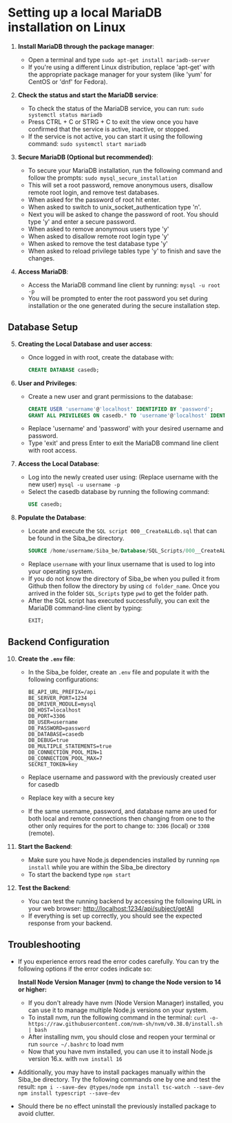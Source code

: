 # Setting up a local MariaDB installation on Linux

1. **Install MariaDB through the package manager**:
   - Open a terminal and type
   ``` sudo apt-get install mariadb-server ```
   - If you're using a different Linux distribution, replace 'apt-get' with the appropriate package manager for your system (like 'yum' for CentOS or 'dnf' for Fedora).

2. **Check the status and start the MariaDB service**:
   - To check the status of the MariaDB service, you can run:
    ``` sudo systemctl status mariadb ```
    - Press CTRL + C or STRG + C to exit the view once you have confirmed that the service is active, inactive, or stopped.
    - If the service is not active, you can start it using the following command:
    ` sudo systemctl start mariadb `

3. **Secure MariaDB (Optional but recommended)**:
   - To secure your MariaDB installation, run the following command and follow the prompts:
    ``` sudo mysql_secure_installation ```
   - This will set a root password, remove anonymous users, disallow remote root login, and remove test databases.
   - When asked for the password of root hit enter.
   - When asked to switch to unix_socket_authentication type 'n'.
   - Next you will be asked to change the password of root. You should type 'y' and enter a secure password.
   - When asked to remove anonymous users type 'y'
   - When asked to disallow remote root login type 'y'
   - When asked to remove the test database type 'y'
   - When asked to reload privilege tables type 'y' to finish and save the changes.

4. **Access MariaDB**:
   - Access the MariaDB command line client by running:
    `mysql -u root -p`
   - You will be prompted to enter the root password you set during installation or the one generated during the secure installation step.

## Database Setup

5. **Creating the Local Database and user access**:
   - Once logged in with root, create the database with:
     ```sql
     CREATE DATABASE casedb;
     ```

6. **User and Privileges**:
   - Create a new user and grant permissions to the database:
     ```sql
     CREATE USER 'username'@'localhost' IDENTIFIED BY 'password';
     GRANT ALL PRIVILEGES ON casedb.* TO 'username'@'localhost' IDENTIFIED BY 'password';
     ```
   - Replace 'username' and 'password' with your desired username and password.
   - Type 'exit' and press Enter to exit the MariaDB command line client with root access.

7. **Access the Local Database**:
   - Log into the newly created user using: (Replace username with the new user)
    `mysql -u username -p`
   - Select the casedb database by running the following command:
     ```sql
     USE casedb;
     ```

8. **Populate the Database**:
   - Locate and execute the `SQL script 000__CreateALLdb.sql` that can be found in the Siba_be directory.
     ```sql
     SOURCE /home/username/Siba_be/Database/SQL_Scripts/000__CreateALLdb.sql;
     ```
   - Replace `username` with your linux username that is used to log into your operating system.
   - If you do not know the directory of Siba_be when you pulled it from Github then follow the directory by using `cd folder_name`. Once you arrived in the folder `SQL_Scripts` type `pwd` to get the folder path.
   - After the SQL script has executed successfully, you can exit the MariaDB command-line client by typing:
     ```sql
     EXIT;
     ```

## Backend Configuration

10. **Create the `.env` file**:
    - In the Siba_be folder, create an `.env` file and populate it with the following configurations:

         ```
         BE_API_URL_PREFIX=/api
         BE_SERVER_PORT=1234
         DB_DRIVER_MODULE=mysql
         DB_HOST=localhost
         DB_PORT=3306
         DB_USER=username
         DB_PASSWORD=password
         DB_DATABASE=casedb
         DB_DEBUG=true
         DB_MULTIPLE_STATEMENTS=true
         DB_CONNECTION_POOL_MIN=1
         DB_CONNECTION_POOL_MAX=7
         SECRET_TOKEN=key
         ```

    - Replace username and password with the previously created user for casedb
    - Replace key with a secure key
    - If the same username, password, and database name are used for both local and remote connections then changing from one to the other only requires for the port to change to: `3306` (local) or `3308` (remote).

11. **Start the Backend**:
    - Make sure you have Node.js dependencies installed by running `npm install` while you are within the Siba_be directory
    - To start the backend type `npm start`

12. **Test the Backend**:
    - You can test the running backend by accessing the following URL in your web browser:
      [http://localhost:1234/api/subject/getAll](http://localhost:1234/api/subject/getAll)
    - If everything is set up correctly, you should see the expected response from your backend.

## Troubleshooting

- If you experience errors read the error codes carefully. You can try the following options if the error codes indicate so:

   **Install Node Version Manager (nvm) to change the Node version to 14 or higher:**

   - If you don't already have nvm (Node Version Manager) installed, you can use it to manage multiple Node.js versions on your system.
   - To install nvm, run the following command in the terminal:
    `curl -o- https://raw.githubusercontent.com/nvm-sh/nvm/v0.38.0/install.sh | bash`
   - After installing nvm, you should close and reopen your terminal or run
   `source ~/.bashrc` to load nvm
   - Now that you have nvm installed, you can use it to install Node.js version 16.x. with
    `nvm install 16`

- Additionally, you may have to install packages manually within the Siba_be directory. Try the following commands one by one and test the result:
    `npm i --save-dev @types/node`
    `npm install tsc-watch --save-dev`
    `npm install typescript --save-dev`
- Should there be no effect uninstall the previously installed package to avoid clutter.
